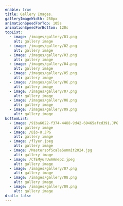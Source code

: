 ```yaml
---
enable: true
title: Gallery Images.
galleryImageWidth: 250px
animationSpeedForTop: 105s
animationSpeedForBottom: 120s
topList:
  - image: /images/gallery/01.png
    alt: gallery image
  - image: /images/gallery/02.png
    alt: gallery image
  - image: /images/gallery/03.png
    alt: gallery image
  - image: /images/gallery/04.png
    alt: gallery image
  - image: /images/gallery/05.png
    alt: gallery image
  - image: /images/gallery/06.png
    alt: gallery image
  - image: /images/gallery/07.png
    alt: gallery image
  - image: /images/gallery/08.png
    alt: gallery image
  - image: /images/gallery/09.png
    alt: gallery image
bottomList:
  - image: /91ba6022-f374-4488-9d42-69465afcd391.JPG
    alt: gallery image
  - image: /Bio-8.JPG
    alt: gallery image
  - image: /flyer.jpeg
    alt: gallery image
  - image: /MastersofScaleSummit2024.jpg
    alt: gallery image
  - image: /CTEMyurUwAAnepz.jpeg
    alt: gallery image
  - image: /images/gallery/07.png
    alt: gallery image
  - image: /images/gallery/08.png
    alt: gallery image
  - image: /images/gallery/09.png
    alt: gallery image
draft: false
---
```

